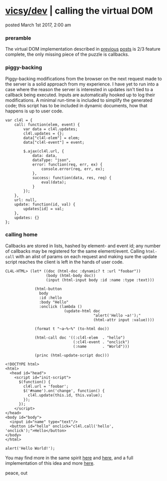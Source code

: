 # [vicsy/dev](https://github.com/codr4life/vicsydev) | calling the virtual DOM
posted March 1st 2017, 2:00 am

### preramble
The virtual DOM implementation described in [previous](https://github.com/codr4life/vicsydev/blob/master/virtual_dom.md) [posts](https://github.com/codr4life/vicsydev/blob/master/syncing_virtual_dom.md) is 2/3 feature complete, the only missing piece of the puzzle is callbacks.

### piggy-backing
Piggy-backing modifications from the browser on the next request made to the server is a solid approach from my experience. I have yet to run into a case where the reason the server is interested in updates isn't tied to a callback being executed. Inputs are automatically hooked up to log their modifications. A minimal run-time is included to simplify the generated code; this script has to be included in dynamic documents, how that happens is up to user code.

```
var cl4l = {
    call: function(elem, event) {
        var data = cl4l.updates;
        cl4l.updates = {};
        data["cl4l-elem"] = elem;
        data["cl4l-event"] = event;
        
        $.ajax(cl4l.url, {
            data: data,
            dataType: "json",
            error: function(req, err, ex) {
                console.error(req, err, ex);
            },
            success: function(data, res, req) {
                eval(data);
            }
        });
    },
    url: null,
    update: function(id, val) {
        updates[id] = val;
    },
    updates: {}
};
```

### calling home
Callbacks are stored in lists, hashed by element- and event id; any number of callbacks may be registered for the same element/event. Calling ```html-call``` with an alist of params on each request and making sure the update script reaches the client is left in the hands of user code.

```
CL4L-HTML> (let* ((doc (html-doc :dynamic? t :url "foobar"))
                  (body (html-body doc))
                  (input (html-input body :id :name :type :text)))
       
             (html-button
               body
               :id :hello
               :body "Hello"
               :onclick (lambda ()
                          (update-html doc
                                       "alert('Hello ~a!');"
                                       (html-attr input :value))))
  
             (format t "~a~%~%" (to-html doc))
  
             (html-call doc '((:cl4l-elem  . "hello")
                              (:cl4l-event . "onclick")
                              (:name       . "World")))

             (princ (html-update-script doc)))
             
<!DOCTYPE html>
<html>
  <head id="head">
    <script id="init-script">
      $(function() {
        cl4l.url = 'foobar';
        $('#name').on('change', function() {
          cl4l.update(this.id, this.value);
        });
      });
    </script>
</head>
<body id="body">
  <input id="name" type="text"/>
  <button id="hello" onclick="cl4l.call('hello', 'onclick');">Hello</button>
</body>
</html>

alert('Hello World!');
```

You may find more in the same spirit [here](http://vicsydev.blogspot.de/) and [here](https://github.com/codr4life/vicsydev), and a full implementation of this idea and more [here](https://github.com/codr4life/cl4l).

peace, out
